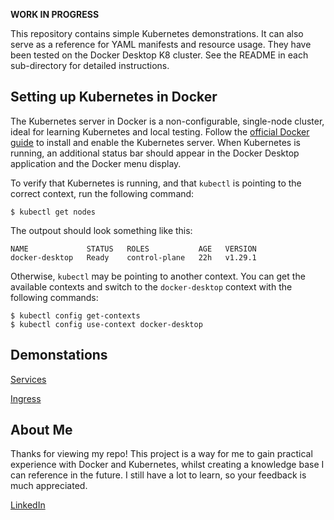 **WORK IN PROGRESS**

This repository contains simple Kubernetes demonstrations. It can also serve as a reference for YAML manifests and resource usage. They have been tested on the Docker Desktop K8 cluster. See the README in each sub-directory for detailed instructions.

## Setting up Kubernetes in Docker

The Kubernetes server in Docker is a non-configurable, single-node cluster, ideal for learning Kubernetes and local testing. Follow the [official Docker guide](https://docs.docker.com/desktop/kubernetes/) to install and enable the Kubernetes server. When Kubernetes is running, an additional status bar should appear in the Docker Desktop application and the Docker menu display.

To verify that Kubernetes is running, and that `kubectl` is pointing to the correct context, run the following command:

    $ kubectl get nodes

The outpout should look something like this:

    NAME             STATUS   ROLES           AGE   VERSION
    docker-desktop   Ready    control-plane   22h   v1.29.1

Otherwise, `kubectl` may be pointing to another context. You can get the available contexts and switch to the `docker-desktop` context with the following commands:

    $ kubectl config get-contexts
    $ kubectl config use-context docker-desktop

## Demonstations

[Services](./service_demo/README.MD)

[Ingress](./ingress_demo/README.MD)

## About Me

Thanks for viewing my repo! This project is a way for me to gain practical experience with Docker and Kubernetes, whilst creating a knowledge base I can reference in the future. I still have a lot to learn, so your feedback is much appreciated.

[LinkedIn](https://www.linkedin.com/in/tsun-eugene-ting/)
